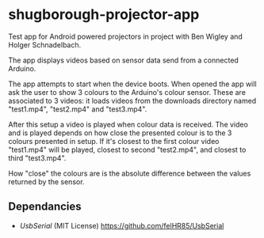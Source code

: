 # shugborough-projector-app
Test app for Android powered projectors in project with Ben Wigley and Holger Schnadelbach.

The app displays videos based on sensor data send from a connected Arduino.

The app attempts to start when the device boots. When opened the app will ask the user to 
show 3 colours to the Arduino's colour sensor. These are associated to 3 videos: it loads 
videos from the downloads directory named "test1.mp4", "test2.mp4" and "test3.mp4". 

After this setup a video is played when colour data is received. The video and is played 
depends on how close the presented colour is to the 3 colours presented in setup. If it's 
closest to the first colour video "test1.mp4" will be played, closest to second 
"test2.mp4", and closest to third "test3.mp4".

How "close" the colours are is the absolute difference between the values returned by the 
sensor.

## Dependancies

- *UsbSerial* (MIT License) https://github.com/felHR85/UsbSerial

